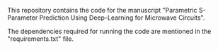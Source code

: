 This repository contains the code for the manuscript "Parametric S-Parameter Prediction Using Deep-Learning for Microwave Circuits".

The dependencies required for running the code are mentioned in the "requirements.txt" file.
